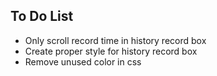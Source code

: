 ## To Do List

-   Only scroll record time in history record box
-   Create proper style for history record box
-   Remove unused color in css
